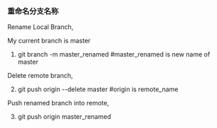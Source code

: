 ### 重命名分支名称

Rename Local Branch,

My current branch is master

1. git branch -m master_renamed #master_renamed is new name of master

Delete remote branch,

2. git push origin --delete master #origin is remote_name

Push renamed branch into remote,

3. git push origin master_renamed

